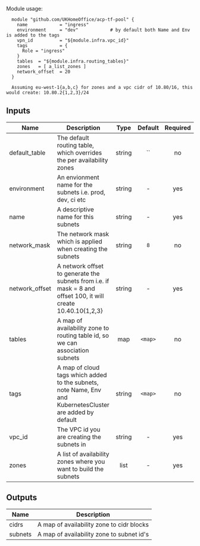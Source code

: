 Module usage:

      module "github.com/UKHomeOffice/acp-tf-pool" {
        name            = "ingress"
        environment     = "dev"            # by default both Name and Env is added to the tags
        vpn_id          = "${module.infra.vpc_id}"
        tags            = {
          Role = "ingress"
        }
        tables  = "${module.infra.routing_tables}"
        zones   = [ a_list_zones ]
        network_offset  = 20
      }

      Assuming eu-west-1{a,b,c} for zones and a vpc cidr of 10.80/16, this would create: 10.80.2{1,2,3}/24



## Inputs

| Name | Description | Type | Default | Required |
|------|-------------|:----:|:-----:|:-----:|
| default_table | The default routing table, which overrides the per availability zones | string | `` | no |
| environment | An envionment name for the subnets i.e. prod, dev, ci etc | string | - | yes |
| name | A descriptive name for this subnets | string | - | yes |
| network_mask | The network mask which is applied when creating the subnets | string | `8` | no |
| network_offset | A network offset to generate the subnets from i.e. if mask = 8 and offset 100, it will create 10.40.10{1,2,3} | string | - | yes |
| tables | A map of availability zone to routing table id, so we can association subnets | map | `<map>` | no |
| tags | A map of cloud tags which added to the subnets, note Name, Env and KubernetesCluster are added by default | string | `<map>` | no |
| vpc_id | The VPC id you are creating the subnets in | string | - | yes |
| zones | A list of availability zones where you want to build the subnets | list | - | yes |

## Outputs

| Name | Description |
|------|-------------|
| cidrs | A map of availability zone to cidr blocks |
| subnets | A map of availability zone to subnet id's |

